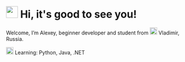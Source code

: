 <!-- -->
<div>
  <h1>
    <img src="https://github.com/blackcater/blackcater/raw/main/images/Hi.gif" height="32"/>
    Hi, it's good to see you!
  </h1>
</div>

<div>
  <p>Welcome, I’m Alexey, beginner developer and student from 
    <img src="https://cdn-icons-png.flaticon.com/128/168/168112.png" width="20"> Vladimir, Russia.</p>
  <p>
    <img height="20" width="20" src="https://github.githubassets.com/images/icons/emoji/unicode/1f393.png"/>
    Learning: Python, Java, .NET
  </p>
</div>

<!---
thewyolar/thewyolar is a ✨ special ✨ repository because its `README.md` (this file) appears on your GitHub profile.
You can click the Preview link to take a look at your changes.
--->
